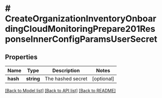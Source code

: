 # # CreateOrganizationInventoryOnboardingCloudMonitoringPrepare201ResponseInnerConfigParamsUserSecret

## Properties

Name | Type | Description | Notes
------------ | ------------- | ------------- | -------------
**hash** | **string** | The hashed secret | [optional]

[[Back to Model list]](../../README.md#models) [[Back to API list]](../../README.md#endpoints) [[Back to README]](../../README.md)

